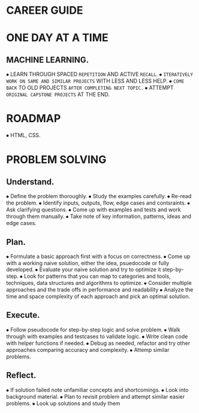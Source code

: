 # CAREER GUIDE
# ONE DAY AT A TIME

## MACHINE LEARNING.
⦁   LEARN THROUGH SPACED ``REPETITION`` AND ACTIVE ``RECALL``.
⦁   ``ITERATIVELY WORK ON SAME AND SIMILAR PROJECTS`` WITH LESS AND LESS HELP.
⦁   ``COME BACK`` TO OLD PROJECTS ``AFTER COMPLETING NEXT TOPIC.``
⦁    ATTEMPT ``ORIGINAL CAPSTONE PROJECTS`` AT THE END.

# ROADMAP

⦁   HTML, CSS.

# PROBLEM SOLVING

##  Understand.

⦁	Define the problem thoroughly.
⦁	Study the examples carefully.
⦁	Re-read the problem.
⦁	Identify inputs, outputs, flow, edge cases and contsraints.
⦁	Ask clarifying questions.
⦁	Come up with examples and tests and work through them manually.
⦁	Take note of key information, patterns, ideas and edge cases.

##  Plan.

⦁	Formulate a basic approach first with a focus on correctness.
⦁	Come up with a working naive solution, either the idea, psuedocode or fully developed.
⦁	Evaluate your naive solution and try to optimize it step-by-step.
⦁	Look for patterns that you can map to categories and tools, techniques, data structures and algorithms to optimize.
⦁	Consider multiple approaches and the trade offs in performance and readability
⦁	Analyze the time and space complexity of each approach and pick an optimal solution.

##  Execute.

⦁	Follow pseudocode for step-by-step logic and solve problem.
⦁	Walk through with examples and testcases to validate logic.
⦁	Write clean code with helper functions if needed.
⦁	Debug as needed, refactor and try other approaches comparing accuracy and complexity.
⦁	Attemp similar problems.

##  Reflect.

⦁	If solution failed note unfamiliar concepts and shortcomings.
⦁	Look into background material.
⦁	Plan to revisit problem and attempt similar easier problems.
⦁	Look up solutions and study them
